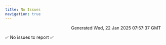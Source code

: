 ```yaml
---
title: No Issues
navigation: true
---
```


<p style="text-align:right;color:#cccs">
Generated Wed, 22 Jan 2025 07:57:37 GMT
</p>
<p>✅ No issues to report ✅</p>



